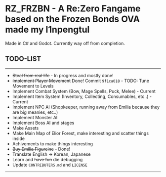 # RZ_FRZBN - A Re:Zero Fangame based on the Frozen Bonds OVA made my l1npengtul
Made in C# and Godot. Currently way off from completion. <br>
## TODO-LIST
---
* ~~Steal from real life~~ - In progress and mostly done!
* ~~Implement Player Movement~~ Done! Commit `9f1ca018` - TODO: Tune Movement to Levels
* Implement Combat System (Bow, Mage Spells, Puck, Melee) - Current
* Implement Item System (Inventory, Collecting, Consumables, etc..) - Current
* Implement NPC AI (Shopkeeper, running away from Emilia because they are big meanies, etc..)
* Implement Monster AI
* Implement Boss AI and stages
* Make Assets
* Make Main Map of Elior Forest, make interesting and scatter things inside
* Achivements to make things interesting
* ~~Buy Emilia Figureine~~ - Done!
* Translate English -> Korean, Japanese
* Learn and ~~have fun~~ die debugging
* Update `CONTRIBUTERS.md` and `LICENSE`
---

